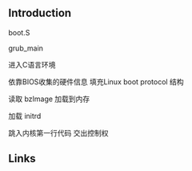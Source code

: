 ## Introduction


boot.S



grub_main

进入C语言环境

依靠BIOS收集的硬件信息 填充Linux boot protocol 结构

读取 bzImage 加载到内存

加载 initrd

跳入内核第一行代码 交出控制权






## Links


